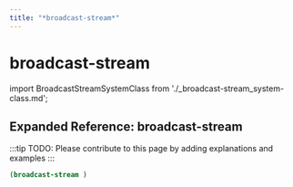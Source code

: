 ```yaml
---
title: "*broadcast-stream*"
---
```


# broadcast-stream

import BroadcastStreamSystemClass from './_broadcast-stream_system-class.md';

<BroadcastStreamSystemClass />

## Expanded Reference: broadcast-stream

:::tip
TODO: Please contribute to this page by adding explanations and examples
:::

```lisp
(broadcast-stream )
```
